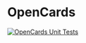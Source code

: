 # OpenCards

[![OpenCards Unit Tests](https://github.com/sipasi/OpenCards/actions/workflows/build-test.yml/badge.svg)](https://github.com/sipasi/OpenCards/actions/workflows/build-test.yml)